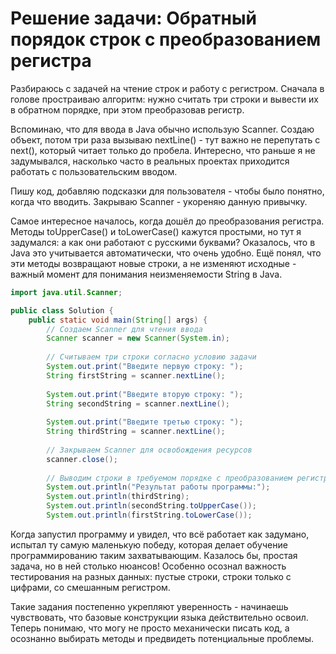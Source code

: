 # Решение задачи: Обратный порядок строк с преобразованием регистра

Разбираюсь с задачей на чтение строк и работу с регистром. Сначала в голове простраиваю алгоритм: нужно считать три строки и вывести их в обратном порядке, при этом преобразовав регистр.

Вспоминаю, что для ввода в Java обычно использую Scanner. Создаю объект, потом три раза вызываю nextLine() - тут важно не перепутать с next(), который читает только до пробела. Интересно, что раньше я не задумывался, насколько часто в реальных проектах приходится работать с пользовательским вводом.

Пишу код, добавляю подсказки для пользователя - чтобы было понятно, когда что вводить. Закрываю Scanner - укореняю данную привычку.

Самое интересное началось, когда дошёл до преобразования регистра. Методы toUpperCase() и toLowerCase() кажутся простыми, но тут я задумался: а как они работают с русскими буквами? Оказалось, что в Java это учитывается автоматически, что очень удобно. Ещё понял, что эти методы возвращают новые строки, а не изменяют исходные - важный момент для понимания неизменяемости String в Java.

```java
import java.util.Scanner;

public class Solution {
    public static void main(String[] args) {
	    // Создаем Scanner для чтения ввода
        Scanner scanner = new Scanner(System.in);
        
        // Считываем три строки согласно условию задачи
        System.out.print("Введите первую строку: ");
        String firstString = scanner.nextLine();
        
        System.out.print("Введите вторую строку: ");
        String secondString = scanner.nextLine();
        
        System.out.print("Введите третью строку: ");
        String thirdString = scanner.nextLine();
        
        // Закрываем Scanner для освобождения ресурсов
        scanner.close();
        
        // Выводим строки в требуемом порядке с преобразованием регистра
        System.out.println("Результат работы программы:");
        System.out.println(thirdString);
        System.out.println(secondString.toUpperCase());
        System.out.println(firstString.toLowerCase());
```

Когда запустил программу и увидел, что всё работает как задумано, испытал ту самую маленькую победу, которая делает обучение программированию таким захватывающим. Казалось бы, простая задача, но в ней столько нюансов! Особенно осознал важность тестирования на разных данных: пустые строки, строки только с цифрами, со смешанным регистром.

Такие задания постепенно укрепляют уверенность - начинаешь чувствовать, что базовые конструкции языка действительно освоил. Теперь понимаю, что могу не просто механически писать код, а осознанно выбирать методы и предвидеть потенциальные проблемы.


